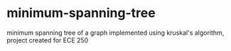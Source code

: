 # minimum-spanning-tree
minimum spanning tree of a graph implemented using kruskal's algorithm, project created for ECE 250
